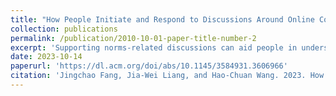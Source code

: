 ```yaml
---
title: "How People Initiate and Respond to Discussions Around Online Community Norms: A Preliminary Analysis on Meta Stack Overflow Discussions"
collection: publications
permalink: /publication/2010-10-01-paper-title-number-2
excerpt: 'Supporting norms-related discussions can aid people in understanding and abiding by ambiguous norms in large-scale online communities. Yet, how social and linguistic factors, such as the identities of interlocutors and the language framing of posts, can influence discussions around norms, is underexplored. In this work, we performed a preliminary analysis based on a dataset containing 123 question threads on Meta Stack Overflow, a site for discussions of the workings and policies of Stack Overflow, to understand how people initiate and respond to norms-related discussions. Results revealed that question posts with different levels of personal relatedness and question specificity have significantly different sentiments, and they also draw comments with diverged sentiments. We present implications and directions of future work based on our findings..'
date: 2023-10-14
paperurl: 'https://dl.acm.org/doi/abs/10.1145/3584931.3606966'
citation: 'Jingchao Fang, Jia-Wei Liang, and Hao-Chuan Wang. 2023. How People Initiate and Respond to Discussions Around Online Community Norms: A Preliminary Analysis on Meta Stack Overflow Discussions. In Companion Publication of the 2023 Conference on Computer Supported Cooperative Work and Social Computing (CSCW '23 Companion). Association for Computing Machinery, New York, NY, USA, 221–225. https://doi.org/10.1145/3584931.3606966'
---
```


